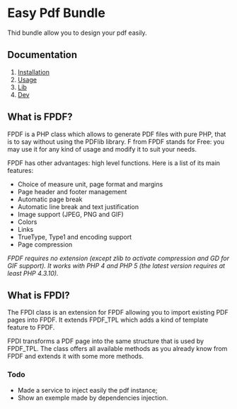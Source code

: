# Easy Pdf Bundle

Thid bundle allow you to design your pdf easily.

## Documentation

 1. [Installation](/Resources/doc/installation.md)
 2. [Usage](/Resources/doc/usage.md)
 3. [Lib](/Resources/doc/lib.md)
 4. [Dev](/Resources/doc/dev.md)

## What is FPDF?

FPDF is a PHP class which allows to generate PDF files with pure PHP, that is to say without using the PDFlib library. F from FPDF stands for Free: you may use it for any kind of usage and modify it to suit your needs.

FPDF has other advantages: high level functions. Here is a list of its main features:

* Choice of measure unit, page format and margins
* Page header and footer management
* Automatic page break
* Automatic line break and text justification
* Image support (JPEG, PNG and GIF)
* Colors
* Links
* TrueType, Type1 and encoding support
* Page compression

_FPDF requires no extension (except zlib to activate compression and GD for GIF support). It works with PHP 4 and PHP 5 (the latest version requires at least PHP 4.3.10)._

## What is FPDI?

The FPDI class is an extension for FPDF allowing you to import existing PDF pages into FPDF. It extends FPDF_TPL which adds a kind of template feature to FPDF.

FPDI transforms a PDF page into the same structure that is used by FPDF_TPL. The class offers all available methods as you already know from FPDF and extends it with some more methods.

### Todo

- Made a service to inject easily the pdf instance;
- Show an exemple made by dependencies injection.